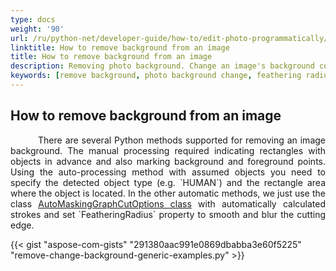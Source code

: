 ```yaml
---
type: docs
weight: '90'
url: /ru/python-net/developer-guide/how-to/edit-photo-programmatically/remove-background
linktitle: How to remove background from an image
title: How to remove background from an image
description: Removing photo background. Change an image's background color.
keywords: [remove background, photo background change, feathering radius, auto masking graph cut]
---
```


## How to remove background from an image

<p align='justify'>
&nbsp;&nbsp;&nbsp;&nbsp;&nbsp;&nbsp;&nbsp;&nbsp;
There are several Python methods supported for removing an image background. The manual processing required indicating rectangles with objects in advance and also marking background and foreground points. Using the auto-processing method with assumed objects you need to specify the detected object type (e.g. `HUMAN`) and the rectangle area where the object is located. In the other automatic methods, we just use the class <a href="https://reference.aspose.com/imaging/ru/python-net/aspose.imaging.masking.options/automaskinggraphcutoptions/">AutoMaskingGraphCutOptions class</a> with automatically calculated strokes and set `FeatheringRadius` property to smooth and blur the cutting edge.
</p>

{{< gist "aspose-com-gists" "291380aac991e0869dbabba3e60f5225" "remove-change-background-generic-examples.py" >}}

